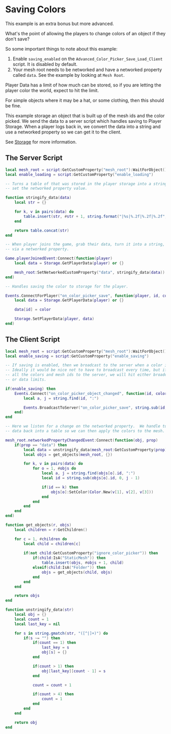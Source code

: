 # Saving Colors

This example is an extra bonus but more advanced.  

What's the point of allowing the players to change colors of an object if they don't save?

So some important things to note about this example:

1.  Enable `saving_enabled` on the `Advanced_Color_Picker_Save_Load_Client` script.  It is disabled by default.
2.  Your mesh root needs to be networked and have a networked property called `data`.  See the example by looking at `Mesh Root`.
		
Player Data has a limit of how much can be stored, so if you are letting the player color the world, expect to hit the limit.

For simple objects where it may be a hat, or some clothing, then this should be fine.

This example storage an object that is built up of the mesh ids and the color picked.  We send the data to a server script which handles saving to Player Storage.  When a player logs back in, we convert the data into a string and use a networked property so we can get it to the client.

See [Storage](https://docs.coregames.com/core_api/#storage) for more information.

## The Server Script

```lua
local mesh_root = script:GetCustomProperty("mesh_root"):WaitForObject()
local enable_loading = script:GetCustomProperty("enable_loading")

-- Turns a table of that was stored in the player storage into a string so we can
-- set the networked property value.

function stringify_data(data)
	local str = {}

	for k, v in pairs(data) do
		table.insert(str, #str + 1, string.format("|%s|%.2f|%.2f|%.2f", k, v.r, v.g, v.b))
	end

	return table.concat(str)
end

-- When player joins the game, grab their data, turn it into a string, and send it to them
-- via a networked property.

Game.playerJoinedEvent:Connect(function(player)
	local data = Storage.GetPlayerData(player) or {}

	mesh_root:SetNetworkedCustomProperty("data", stringify_data(data))
end)

-- Handles saving the color to storage for the player. 

Events.ConnectForPlayer("on_color_picker_save", function(player, id, color)
	local data = Storage.GetPlayerData(player) or {}

	data[id] = color

	Storage.SetPlayerData(player, data)
end)
```

## The Client Script

```lua
local mesh_root = script:GetCustomProperty("mesh_root"):WaitForObject()
local enable_saving = script:GetCustomProperty("enable_saving")

-- If saving is enabled, then we broadcast to the server when a color is changed.
-- Ideally it would be nice not to have to broadcast every time, but if we try to send
-- all the colors and mesh ids to the server, we will hit either broadcast rate limits,
-- or data limits.

if(enable_saving) then
	Events.Connect("on_color_picker_object_changed", function(id, color)
		local a, j = string.find(id, ":")

		Events.BroadcastToServer("on_color_picker_save", string.sub(id, 0, j - 1), color)
	end)
end

-- Here we listen for a change on the networked property.  We handle turning the
-- data back into a table so we can then apply the colors to the mesh.

mesh_root.networkedPropertyChangedEvent:Connect(function(obj, prop)
	if(prop == "data") then
		local data = unstringify_data(mesh_root:GetCustomProperty(prop))
		local objs = get_objects(mesh_root, {})

		for k, v in pairs(data) do
			for o = 1, #objs do
				local a, j = string.find(objs[o].id, ":")
				local id = string.sub(objs[o].id, 0, j - 1)

				if(id == k) then
					objs[o]:SetColor(Color.New(v[1], v[2], v[3]))
				end
			end
		end
	end
end)

function get_objects(r, objs)
	local children = r:GetChildren()

	for c = 1, #children do
		local child = children[c]
		
		if(not child:GetCustomProperty("ignore_color_picker")) then
			if(child:IsA("StaticMesh")) then
				table.insert(objs, #objs + 1, child)
			elseif(child:IsA("Folder")) then
				objs = get_objects(child, objs)
			end
		end
	end

	return objs
end

function unstringify_data(str)
	local obj = {}
	local count = 1
	local last_key = nil

	for s in string.gmatch(str, "([^|]+)") do
		if(s ~= "") then
			if(count == 1) then
				last_key = s
				obj[s] = {}
			end

			if(count > 1) then
				obj[last_key][count - 1] = s
			end

			count = count + 1

			if(count > 4) then
				count = 1
			end
		end
	end

	return obj
end
```
